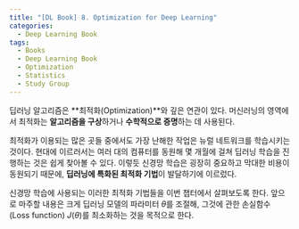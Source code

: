 ```yaml
---
title: "[DL Book] 8. Optimization for Deep Learning"
categories:
  - Deep Learning Book
tags:
  - Books
  - Deep Learning Book
  - Optimization
  - Statistics
  - Study Group
---
```


딥러닝 알고리즘은 **최적화(Optimization)**와 깊은 연관이 있다. 머신러닝의 영역에서 최적화는 **알고리즘을 구상**하거나 **수학적으로 증명**하는 데 사용된다.

최적화가 이용되는 많은 곳들 중에서도 가장 난해한 작업은 뉴럴 네트워크를 학습시키는 것이다. 현대에 이르러서는 여러 대의 컴퓨터를 동원해 몇 개월에 걸쳐 딥러닝 학습을 진행하는 것은 쉽게 찾아볼 수 있다. 이렇듯 신경망 학습은 굉장히 중요하고 막대한 비용이 동원되기 때문에, **딥러닝에 특화된 최적화 기법**이 발달하기에 이르렀다.

신경망 학습에 사용되는 이러한 최적화 기법들을 이번 챕터에서 살펴보도록 한다. 앞으로 마주할 내용은 크게 딥러닝 모델의 파라미터 $\theta$를 조절해, 그것에 관한 손실함수(Loss function) $J(\theta)$를 최소화하는 것을 목적으로 한다.